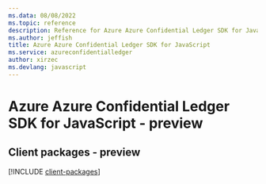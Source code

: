 ```yaml
---
ms.data: 08/08/2022
ms.topic: reference
description: Reference for Azure Azure Confidential Ledger SDK for JavaScript
ms.author: jeffish
title: Azure Azure Confidential Ledger SDK for JavaScript
ms.service: azureconfidentialledger
author: xirzec
ms.devlang: javascript
---
```

# Azure Azure Confidential Ledger SDK for JavaScript - preview

## Client packages - preview
[!INCLUDE [client-packages](azure-confidential-ledger-client-index.md)]
